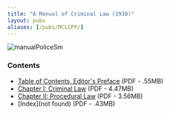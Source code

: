 ```yaml
---
title: "A Manual of Criminal Law (1930)"
layout: pubs
aliases: [/pubs/MCLCPP/]
---
```


![manualPoliceSm](/img/pub/MCLCPP/manualPoliceSm.jpg)

### Contents
  * [Table of Contents, Editor's Preface](/docs_fk/homicide/MCLCPP/MCLCPP.toc.pdf)
    (PDF - .55MB)
  * [Chapter I: Criminal Law](/docs_fk/homicide/MCLCPP/MCLCPP.01.pdf)
    (PDF - 4.47MB)
  * [Chapter II: Procedural Law](/docs_fk/homicide/MCLCPP/MCLCPP.02.pdf)
    (PDF - 3.56MB)
  * [Index](not found)
    (PDF - .43MB)
